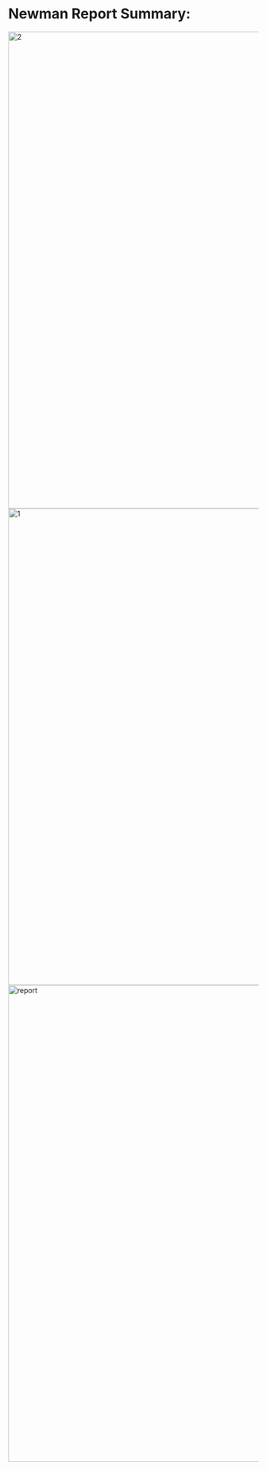 
<h1>Newman Report Summary:</h1>
<img width="960" alt="2" src="https://github.com/Rushmia07/API_TESTING-Project-Booking-project-/assets/134592496/61e73cb0-f1f5-4f93-b8a6-f2edea3ad20f">
<img width="960" alt="1" src="https://github.com/Rushmia07/API_TESTING-Project-Booking-project-/assets/134592496/e5816c91-d3a0-4f33-b61c-f97c72c6c50d">
<img width="960" alt="report" src="https://github.com/Rushmia07/API_TESTING-Project-Booking-project-/assets/134592496/fd1d268b-aa66-4c27-9f70-2171b6fa6fc3">

